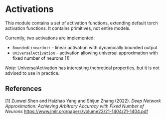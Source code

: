 # Activations

This module contains a set of activation functions, extending default torch activation functions. It contains
primitives, not entire models.

Currently, two activations are implemented:
* `BoundedLinearUnit` - linear activation with dynamically bounded output
* `UniversalActivation` - activation allowing universal approximation with fixed number of neurons [1]

*Note*: UniversalActivation has interesting theoretical properties, but it is not advised to use in practice.  

## References

<a id="1">[1]</a> 
Zuowei Shen and Haizhao Yang and Shijun Zhang (2022). 
*Deep Network Approximation: Achieving Arbitrary Accuracy with Fixed Number of Neurons*
https://www.jmlr.org/papers/volume23/21-1404/21-1404.pdf

